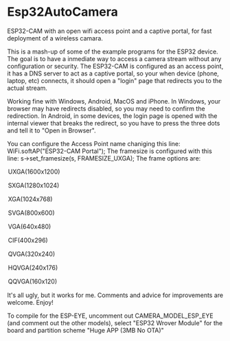 # Esp32AutoCamera
ESP32-CAM with an open wifi access point and a captive portal,  for fast deployment of a wireless camara.

  This is a mash-up of some of the example programs for the ESP32 device.   The goal is to have a inmediate way to access a camera stream without any configuration or security.
  The ESP32-CAM is configured as an access point,  it has a DNS server to act as a captive portal,  so your when  device (phone, laptop, etc) connects,  it should open a "login" page that redirects you to the actual stream.

  Working fine with Windows,  Android, MacOS and iPhone.
  In Windows,  your browser may have redirects disabled,  so you may need to confirm  the redirection.
  In Android,  in some devices,  the login page is opened with the internal viewer that breaks the redirect,  so you have to press the three dots and tell it to "Open in Browser".
  
  You can configure the Access Point name chaniging this line:   WiFi.softAP("ESP32-CAM Portal");
  The framesize is configured with this line:   s->set_framesize(s, FRAMESIZE_UXGA);
  The frame options are:
  
  <option value="10">UXGA(1600x1200)</option><p>
  <option value="9">SXGA(1280x1024)</option><p>
  <option value="8">XGA(1024x768)</option><p>
  <option value="7">SVGA(800x600)</option><p>
  <option value="6">VGA(640x480)</option><p>
  <option value="5">CIF(400x296)</option><p>
  <option value="4">QVGA(320x240)</option><p>
  <option value="3">HQVGA(240x176)</option><p>
  <option value="0">QQVGA(160x120)</option><p>

 It's all ugly,  but it works for me.    Comments and advice for improvements are welcome.  Enjoy!

To compile for the ESP-EYE, uncomment out CAMERA_MODEL_ESP_EYE (and comment out the other models), select "ESP32 Wrover Module" for the board and partition scheme "Huge APP (3MB No OTA)"
